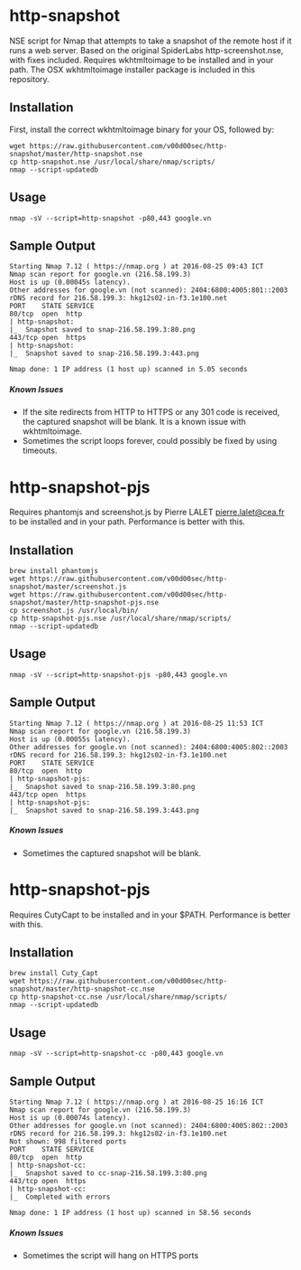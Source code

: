 # http-snapshot
NSE script for Nmap that attempts to take a snapshot of the remote host if it runs a web server.  Based on the original SpiderLabs http-screenshot.nse, with fixes included. Requires wkhtmltoimage to be installed and in your path. The OSX wkhtmltoimage installer package is included in this repository.
## Installation
First, install the correct wkhtmltoimage binary for your OS, followed by:
```
wget https://raw.githubusercontent.com/v00d00sec/http-snapshot/master/http-snapshot.nse
cp http-snapshot.nse /usr/local/share/nmap/scripts/
nmap --script-updatedb
```
## Usage
```
nmap -sV --script=http-snapshot -p80,443 google.vn
```
## Sample Output
```
Starting Nmap 7.12 ( https://nmap.org ) at 2016-08-25 09:43 ICT
Nmap scan report for google.vn (216.58.199.3)
Host is up (0.00045s latency).
Other addresses for google.vn (not scanned): 2404:6800:4005:801::2003
rDNS record for 216.58.199.3: hkg12s02-in-f3.1e100.net
PORT    STATE SERVICE
80/tcp  open  http
| http-snapshot:
|_  Snapshot saved to snap-216.58.199.3:80.png
443/tcp open  https
| http-snapshot:
|_  Snapshot saved to snap-216.58.199.3:443.png

Nmap done: 1 IP address (1 host up) scanned in 5.05 seconds
```
##### Known Issues
- If the site redirects from HTTP to HTTPS or any 301 code is received, the captured snapshot will be blank. It is a known issue with wkhtmltoimage. 
- Sometimes the script loops forever, could possibly be fixed by using timeouts.

# http-snapshot-pjs
Requires phantomjs and screenshot.js by Pierre LALET <pierre.lalet@cea.fr> to be installed and in your path. Performance is better with this.
## Installation
```
brew install phantomjs
wget https://raw.githubusercontent.com/v00d00sec/http-snapshot/master/screenshot.js
wget https://raw.githubusercontent.com/v00d00sec/http-snapshot/master/http-snapshot-pjs.nse
cp screenshot.js /usr/local/bin/
cp http-snapshot-pjs.nse /usr/local/share/nmap/scripts/
nmap --script-updatedb
```
## Usage
```
nmap -sV --script=http-snapshot-pjs -p80,443 google.vn
```
## Sample Output
```
Starting Nmap 7.12 ( https://nmap.org ) at 2016-08-25 11:53 ICT
Nmap scan report for google.vn (216.58.199.3)
Host is up (0.00055s latency).
Other addresses for google.vn (not scanned): 2404:6800:4005:802::2003
rDNS record for 216.58.199.3: hkg12s02-in-f3.1e100.net
PORT    STATE SERVICE
80/tcp  open  http
| http-snapshot-pjs:
|_  Snapshot saved to snap-216.58.199.3:80.png
443/tcp open  https
| http-snapshot-pjs:
|_  Snapshot saved to snap-216.58.199.3:443.png
```
##### Known Issues
- Sometimes the captured snapshot will be blank.
# http-snapshot-pjs
Requires CutyCapt to be installed and in your $PATH. Performance is better with this.
## Installation
```
brew install Cuty_Capt
wget https://raw.githubusercontent.com/v00d00sec/http-snapshot/master/http-snapshot-cc.nse
cp http-snapshot-cc.nse /usr/local/share/nmap/scripts/
nmap --script-updatedb
```
## Usage
```
nmap -sV --script=http-snapshot-cc -p80,443 google.vn
```
## Sample Output
```
Starting Nmap 7.12 ( https://nmap.org ) at 2016-08-25 16:16 ICT
Nmap scan report for google.vn (216.58.199.3)
Host is up (0.00074s latency).
Other addresses for google.vn (not scanned): 2404:6800:4005:802::2003
rDNS record for 216.58.199.3: hkg12s02-in-f3.1e100.net
Not shown: 998 filtered ports
PORT    STATE SERVICE
80/tcp  open  http
| http-snapshot-cc:
|_  Snapshot saved to cc-snap-216.58.199.3:80.png
443/tcp open  https
| http-snapshot-cc:
|_  Completed with errors

Nmap done: 1 IP address (1 host up) scanned in 58.56 seconds
```
##### Known Issues
- Sometimes the script will hang on HTTPS ports

